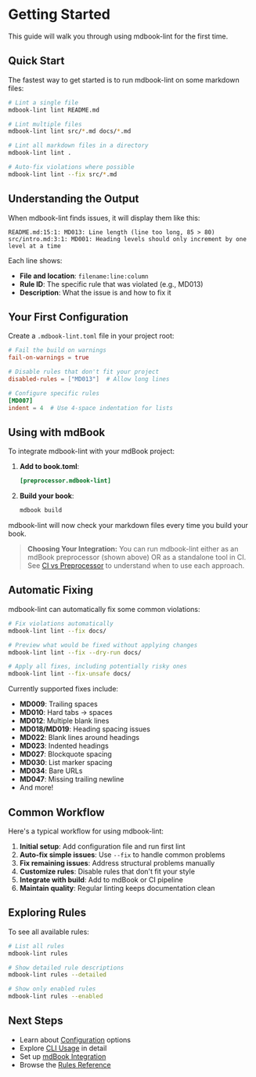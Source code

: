 # Getting Started

This guide will walk you through using mdbook-lint for the first time.

## Quick Start

The fastest way to get started is to run mdbook-lint on some markdown files:

```bash
# Lint a single file
mdbook-lint lint README.md

# Lint multiple files
mdbook-lint lint src/*.md docs/*.md

# Lint all markdown files in a directory
mdbook-lint lint .

# Auto-fix violations where possible
mdbook-lint lint --fix src/*.md
```

## Understanding the Output

When mdbook-lint finds issues, it will display them like this:

```
README.md:15:1: MD013: Line length (line too long, 85 > 80)
src/intro.md:3:1: MD001: Heading levels should only increment by one level at a time
```

Each line shows:
- **File and location**: `filename:line:column`
- **Rule ID**: The specific rule that was violated (e.g., MD013)
- **Description**: What the issue is and how to fix it

## Your First Configuration

Create a `.mdbook-lint.toml` file in your project root:

```toml
# Fail the build on warnings
fail-on-warnings = true

# Disable rules that don't fit your project
disabled-rules = ["MD013"]  # Allow long lines

# Configure specific rules
[MD007]
indent = 4  # Use 4-space indentation for lists
```

## Using with mdBook

To integrate mdbook-lint with your mdBook project:

1. **Add to book.toml**:
   ```toml
   [preprocessor.mdbook-lint]
   ```

2. **Build your book**:
   ```bash
   mdbook build
   ```

mdbook-lint will now check your markdown files every time you build your book.

> **Choosing Your Integration:** You can run mdbook-lint either as an mdBook preprocessor (shown above) OR as a standalone tool in CI. See [CI vs Preprocessor](./ci-vs-preprocessor.md) to understand when to use each approach.

## Automatic Fixing

mdbook-lint can automatically fix some common violations:

```bash
# Fix violations automatically
mdbook-lint lint --fix docs/

# Preview what would be fixed without applying changes
mdbook-lint lint --fix --dry-run docs/

# Apply all fixes, including potentially risky ones
mdbook-lint lint --fix-unsafe docs/
```

Currently supported fixes include:
- **MD009**: Trailing spaces
- **MD010**: Hard tabs → spaces
- **MD012**: Multiple blank lines
- **MD018/MD019**: Heading spacing issues
- **MD022**: Blank lines around headings
- **MD023**: Indented headings
- **MD027**: Blockquote spacing
- **MD030**: List marker spacing
- **MD034**: Bare URLs
- **MD047**: Missing trailing newline
- And more!

## Common Workflow

Here's a typical workflow for using mdbook-lint:

1. **Initial setup**: Add configuration file and run first lint
2. **Auto-fix simple issues**: Use `--fix` to handle common problems
3. **Fix remaining issues**: Address structural problems manually
4. **Customize rules**: Disable rules that don't fit your style
5. **Integrate with build**: Add to mdBook or CI pipeline
6. **Maintain quality**: Regular linting keeps documentation clean

## Exploring Rules

To see all available rules:

```bash
# List all rules
mdbook-lint rules

# Show detailed rule descriptions
mdbook-lint rules --detailed

# Show only enabled rules
mdbook-lint rules --enabled
```

## Next Steps

- Learn about [Configuration](./configuration.md) options
- Explore [CLI Usage](./cli-usage.md) in detail
- Set up [mdBook Integration](./mdbook-integration.md)
- Browse the [Rules Reference](./rules-reference.md)